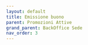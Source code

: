 ```yaml
---
layout: default
title: Emissione buono
parent: Promozioni Attive
grand_parent: BackOffice Sede
nav_order: 3
---
```


